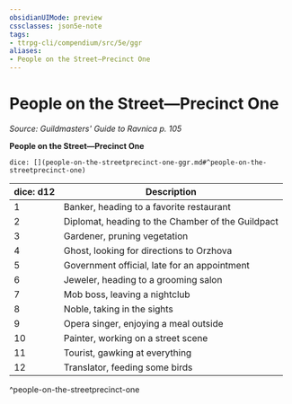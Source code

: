 ```yaml
---
obsidianUIMode: preview
cssclasses: json5e-note
tags:
- ttrpg-cli/compendium/src/5e/ggr
aliases:
- People on the Street—Precinct One
---
```

# People on the Street—Precinct One
*Source: Guildmasters' Guide to Ravnica p. 105* 

**People on the Street—Precinct One**

`dice: [](people-on-the-streetprecinct-one-ggr.md#^people-on-the-streetprecinct-one)`

| dice: d12 | Description |
|-----------|-------------|
| 1 | Banker, heading to a favorite restaurant |
| 2 | Diplomat, heading to the Chamber of the Guildpact |
| 3 | Gardener, pruning vegetation |
| 4 | Ghost, looking for directions to Orzhova |
| 5 | Government official, late for an appointment |
| 6 | Jeweler, heading to a grooming salon |
| 7 | Mob boss, leaving a nightclub |
| 8 | Noble, taking in the sights |
| 9 | Opera singer, enjoying a meal outside |
| 10 | Painter, working on a street scene |
| 11 | Tourist, gawking at everything |
| 12 | Translator, feeding some birds |
^people-on-the-streetprecinct-one